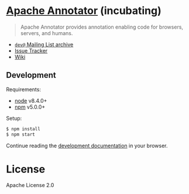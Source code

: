 # [Apache Annotator](http://annotator.apache.org/) (incubating)

> Apache Annotator provides annotation enabling code for browsers, servers,
> and humans.

* [`dev@` Mailing List archive](http://mail-archives.apache.org/mod_mbox/incubator-annotator-dev/)
* [Issue Tracker](https://issues.apache.org/jira/browse/ANNO)
* [Wiki](https://cwiki.apache.org/confluence/display/ANNO)

## Development

Requirements:

- [node](https://nodejs.org) v8.4.0+
- [npm](https://www.npmjs.com/) v5.0.0+

Setup:

```sh
$ npm install
$ npm start
```

Continue reading the [development documentation](http://localhost:8080) in your
browser.

# License

Apache License 2.0
